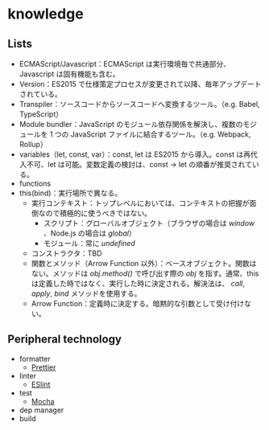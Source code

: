# knowledge

## Lists

- ECMAScript/Javascript：ECMAScript は実行環境毎で共通部分、Javascript は固有機能も含む。
- Version：ES2015 で仕様策定プロセスが変更されて以降、毎年アップデートされている。
- Transpiler：ソースコードからソースコードへ変換するツール。（e.g. Babel, TypeScript）
- Module bundler：JavaScript のモジュール依存関係を解決し、複数のモジュールを 1 つの JavaScript ファイルに結合するツール。（e.g. Webpack, Rollup）
- variables（let, const, var）：const, let は ES2015 から導入。const は再代入不可、let は可能。変数定義の検討は、const -> let の順番が推奨されている。
- functions
- this(bind)：実行場所で異なる。
  - 実行コンテキスト：トップレベルにおいては、コンテキストの把握が面倒なので積極的に使うべきではない。
    - スクリプト：グローバルオブジェクト（ブラウザの場合は _window_ 、Node.js の場合は _global_）
    - モジュール：常に _undefined_
  - コンストラクタ：TBD
  - 関数とメソッド（Arrow Function 以外）：ベースオブジェクト。関数はない。メソッドは _obj.method()_ で呼び出す際の _obj_ を指す。通常、this は定義した時ではなく、実行した時に決定される。解決法は、 _call_, _apply_, _bind_ メソッドを使用する。
  - Arrow Function：定義時に決定する。暗黙的な引数として受け付けない。

## Peripheral technology

- formatter
  - [Prettier](https://prettier.io/)
- linter
  - [ESlint](https://eslint.org/)
- test
  - [Mocha](https://mochajs.org/)
- dep manager
- build
